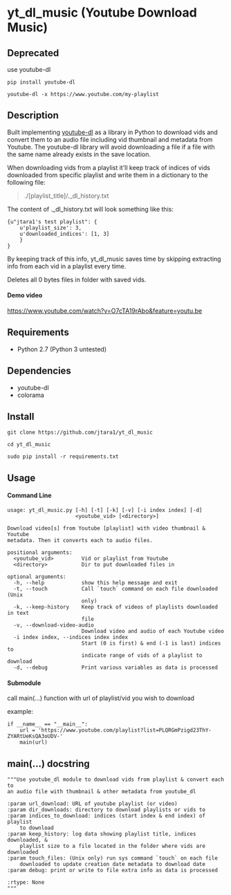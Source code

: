 # yt\_dl\_music (Youtube Download Music)

## Deprecated

use youtube-dl

`pip install youtube-dl`

`youtube-dl -x https://www.youtube.com/my-playlist`

## Description
Built implementing [youtube-dl](https://github.com/rg3/youtube-dl) as a library in Python to download vids and convert them to an audio file including vid thumbnail and metadata from Youtube.
The youtube-dl library will avoid downloading a file if a file with the same name already exists in the save location.

When downloading vids from a playlist it'll keep track of indices of vids downloaded from specific playlist and write them in a dictionary to the
following file:
>./[playlist\_title]/.\_dl\_history.txt

The content of .\_dl\_history.txt will look something like this:

    {u"jtara1's test playlist": {
        u'playlist_size': 3,
        u'downloaded_indices': [1, 3]
        }
    }

By keeping track of this info, yt\_dl\_music saves time by skipping extracting info from each vid in a playlist every time.


Deletes all 0 bytes files in folder with saved vids.

#### Demo video

https://www.youtube.com/watch?v=O7cTA19rAbo&feature=youtu.be

## Requirements

- Python 2.7 (Python 3 untested)


## Dependencies
- youtube-dl
- colorama


## Install

    git clone https://github.com/jtara1/yt_dl_music

    cd yt_dl_music

    sudo pip install -r requirements.txt


## Usage

#### Command Line

    usage: yt_dl_music.py [-h] [-t] [-k] [-v] [-i index index] [-d]
                          <youtube_vid> [<directory>]

    Download video[s] from Youtube [playlist] with video thumbnail & Youtube
    metadata. Then it converts each to audio files.

    positional arguments:
      <youtube_vid>         Vid or playlist from Youtube
      <directory>           Dir to put downloaded files in

    optional arguments:
      -h, --help            show this help message and exit
      -t, --touch           Call `touch` command on each file downloaded (Unix
                            only)
      -k, --keep-history    Keep track of videos of playlists downloaded in text
                            file
      -v, --download-video-audio
                            Download video and audio of each Youtube video
      -i index index, --indices index index
                            Start (0 is first) & end (-1 is last) indices to
                            indicate range of vids of a playlist to download
      -d, --debug           Print various variables as data is processed


#### Submodule

call main(...) function with url of playlist/vid you wish to download

example:

    if __name__ == "__main__":
        url = 'https://www.youtube.com/playlist?list=PLQRGmPzigd23ThY-ZYARtUeKsQA3oUDV-'
        main(url)


## main(...) docstring
    """Use youtube_dl module to download vids from playlist & convert each to
    an audio file with thumbnail & other metadata from youtube_dl

    :param url_download: URL of youtube playlist (or video)
    :param dir_downloads: directory to download playlists or vids to
    :param indices_to_download: indices (start index & end index) of playlist
        to download
    :param keep_history: log data showing playlist title, indices downloaded, &
        playlist size to a file located in the folder where vids are downloaded
    :param touch_files: (Unix only) run sys command `touch` on each file
        downloaded to update creation date metadata to download date
    :param debug: print or write to file extra info as data is processed

    :rtype: None
    """
